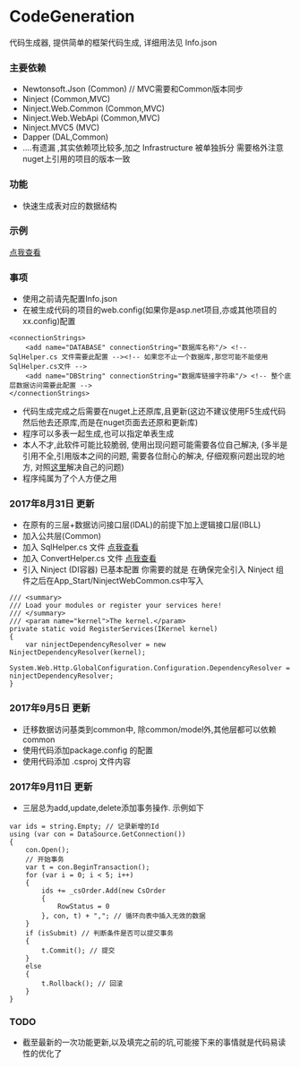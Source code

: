 # CodeGeneration
代码生成器, 提供简单的框架代码生成, 详细用法见 Info.json

### 主要依赖
- Newtonsoft.Json (Common) // MVC需要和Common版本同步
- Ninject (Common,MVC)
- Ninject.Web.Common (Common,MVC)
- Ninject.Web.WebApi (Common,MVC)
- Ninject.MVC5 (MVC)
- Dapper (DAL,Common)
- ....有遗漏 ,其实依赖项比较多,加之 Infrastructure 被单独拆分 需要格外注意nuget上引用的项目的版本一致

### 功能
- 快速生成表对应的数据结构

### 示例
[点我查看](https://github.com/sc1994/CodeExample)

### 事项
- 使用之前请先配置Info.json
- 在被生成代码的项目的web.config(如果你是asp.net项目,亦或其他项目的xx.config)配置
```
<connectionStrings>
    <add name="DATABASE" connectionString="数据库名称"/> <!-- SqlHelper.cs 文件需要此配置 --><!-- 如果您不止一个数据库,那您可能不能使用SqlHelper.cs文件 -->
    <add name="DBString" connectionString="数据库链接字符串"/> <!-- 整个底层数据访问需要此配置 -->
</connectionStrings>
```
- 代码生成完成之后需要在nuget上还原库,且更新(这边不建议使用F5生成代码然后他去还原库,而是在nuget页面去还原和更新库)
- 程序可以多表一起生成,也可以指定单表生成
- 本人不才,此软件可能比较脆弱, 使用出现问题可能需要各位自己解决, (多半是引用不全,引用版本之间的问题, 需要各位耐心的解决, 仔细观察问题出现的地方,
    对照[这里](https://github.com/sc1994/CodeExample)解决自己的问题)
- 程序纯属为了个人方便之用

### 2017年8月31日 更新
- 在原有的三层+数据访问接口层(IDAL)的前提下加上逻辑接口层(IBLL)
- 加入公共层(Common) 
- 加入 SqlHelper.cs 文件 [点我查看](https://github.com/sc1994/SqlHelper)
- 加入 ConvertHelper.cs 文件 [点我查看](https://github.com/sc1994/ConverHelper)
- 引入 Ninject (DI容器) 已基本配置 你需要的就是 在确保完全引入 Ninject 组件之后在App_Start/NinjectWebCommon.cs中写入
```
/// <summary>
/// Load your modules or register your services here!
/// </summary>
/// <param name="kernel">The kernel.</param>
private static void RegisterServices(IKernel kernel)
{
    var ninjectDependencyResolver = new NinjectDependencyResolver(kernel); 
    System.Web.Http.GlobalConfiguration.Configuration.DependencyResolver = ninjectDependencyResolver;
}
```

### 2017年9月5日 更新
- 迁移数据访问基类到common中, 除common/model外,其他层都可以依赖common
- 使用代码添加package.config 的配置
- 使用代码添加 .csproj 文件内容

### 2017年9月11日 更新
- 三层总为add,update,delete添加事务操作. 示例如下
```
var ids = string.Empty; // 记录新增的Id
using (var con = DataSource.GetConnection())
{
    con.Open();
    // 开始事务
    var t = con.BeginTransaction(); 
    for (var i = 0; i < 5; i++)
    {
        ids += _csOrder.Add(new CsOrder
        {
            RowStatus = 0
        }, con, t) + ","; // 循环向表中插入无效的数据
    }
    if (isSubmit) // 判断条件是否可以提交事务
    {
        t.Commit(); // 提交
    }
    else
    {
        t.Rollback(); // 回滚
    }
}
```

### TODO
- 截至最新的一次功能更新,以及填完之前的坑,可能接下来的事情就是代码易读性的优化了
